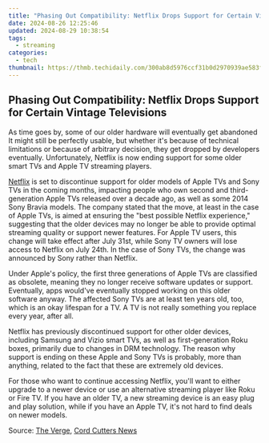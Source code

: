 ```yaml
---
title: "Phasing Out Compatibility: Netflix Drops Support for Certain Vintage Televisions"
date: 2024-08-26 12:25:46
updated: 2024-08-29 10:38:54
tags:
  - streaming
categories:
  - tech
thumbnail: https://thmb.techidaily.com/300ab8d5976ccf31b0d2970939ae583f50bd954e838c66ca43450f63be8d3d0c.jpg
---
```


## Phasing Out Compatibility: Netflix Drops Support for Certain Vintage Televisions

As time goes by, some of our older hardware will eventually get abandoned It might still be perfectly usable, but whether it's because of technical limitations or because of arbitrary decision, they get dropped by developers eventually. Unfortunately, Netflix is now ending support for some older smart TVs and Apple TV streaming players.

[Netflix](https://android-location-track.techidaily.com/in-2024-how-to-intercept-text-messages-on-infinix-smart-7-hd-drfone-by-drfone-virtual-android/) is set to discontinue support for older models of Apple TVs and Sony TVs in the coming months, impacting people who own second and third-generation Apple TVs released over a decade ago, as well as some 2014 Sony Bravia models. The company stated that the move, at least in the case of Apple TVs, is aimed at ensuring the "best possible Netflix experience," suggesting that the older devices may no longer be able to provide optimal streaming quality or support newer features. For Apple TV users, this change will take effect after July 31st, while Sony TV owners will lose access to Netflix on July 24th. In the case of Sony TVs, the change was announced by Sony rather than Netflix.

 Under Apple's policy, the first three generations of Apple TVs are classified as obsolete, meaning they no longer receive software updates or support. Eventually, apps would've eventually stopped working on this older software anyway. The affected Sony TVs are at least ten years old, too, which is an okay lifespan for a TV. A TV is not really something you replace every year, after all.

 Netflix has previously discontinued support for other older devices, including Samsung and Vizio smart TVs, as well as first-generation Roku boxes, primarily due to changes in DRM technology. The reason why support is ending on these Apple and Sony TVs is probably, more than anything, related to the fact that these are extremely old devices.

 For those who want to continue accessing Netflix, you'll want to either upgrade to a newer device or use an alternative streaming player like Roku or Fire TV. If you have an older TV, a new streaming device is an easy plug and play solution, while if you have an Apple TV, it's not hard to find deals on newer models.

 Source: [The Verge](https://www.theverge.com/2024/6/4/24171111/netflix-stop-support-old-apple-tv-2nd-3rd-generation), [Cord Cutters News](https://cordcuttersnews.com/netflix-will-end-support-for-some-older-sony-tvs-this-summer/)

<ins class="adsbygoogle"
     style="display:block"
     data-ad-format="autorelaxed"
     data-ad-client="ca-pub-7571918770474297"
     data-ad-slot="1223367746"></ins>



<ins class="adsbygoogle"
     style="display:block"
     data-ad-client="ca-pub-7571918770474297"
     data-ad-slot="8358498916"
     data-ad-format="auto"
     data-full-width-responsive="true"></ins>
